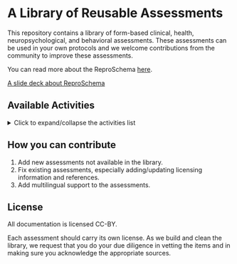 # A Library of Reusable Assessments

This repository contains a library of form-based clinical, health, neuropsychological,
and behavioral assessments. These assessments can be used in your own protocols
and we welcome contributions from the community to improve these assessments.

You can read more about the ReproSchema [here](https://repronim.org/reproschema).

[A slide deck about ReproSchema](https://docs.google.com/presentation/d/1H4C_cBU9BE9EYFNyK8YBLQObzvq9iDztLWrqRIQTmgc/edit)

## Available Activities

<details>
<summary>Click to expand/collapse the activities list</summary>

<div style="max-height: 500px; overflow-y: auto;">
{% include_relative resources/embedded/activities_table.md %}
</div>

</details>

## How you can contribute

1. Add new assessments not available in the library.
2. Fix existing assessments, especially adding/updating licensing information
   and references.
3. Add multilingual support to the assessments.

## License
All documentation is licensed CC-BY. 

Each assessment should carry its own license. As we build and clean the library, 
we request that you do your due diligence in vetting the items and in making sure 
you acknowledge the appropriate sources.
